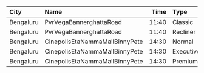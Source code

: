 | City      | Name                           |  Time | Type      | Price | Capacity | Booked |
| :-------- | :----------------------------- | ----: | :-------- | ----: | -------: | -----: |
| Bengaluru | PvrVegaBannerghattaRoad        | 11:40 | Classic   |  180₹ |       75 |     30 |
| Bengaluru | PvrVegaBannerghattaRoad        | 11:40 | Recliner  |  280₹ |        6 |      0 |
| Bengaluru | CinepolisEtaNammaMallBinnyPete | 14:30 | Normal    |  150₹ |        5 |      0 |
| Bengaluru | CinepolisEtaNammaMallBinnyPete | 14:30 | Executive |  150₹ |       39 |     35 |
| Bengaluru | CinepolisEtaNammaMallBinnyPete | 14:30 | Premium   |  150₹ |       24 |     22 |